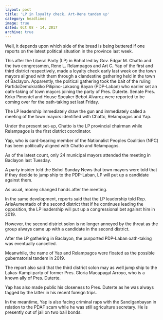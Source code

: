 ```yaml
---
layout: post
title: 'LP in loyalty check, Art-Rene tandem up'
category: headlines
image: true
dated: 0ct 08 - 14, 2017
archive: true
---
```


Well, it depends upon which side of the bread is being buttered if one reports on the latest political situation in the province last week.

This after the Liberal Party (LP) in Bohol led by Gov. Edgar M. Chatto and the two congressmen, Rene L. Relampagos and Art C. Yap of the first and third district respectively, made a loyalty check early last week on the town mayors aligned with them through a clandestine gathering held in the town of Baclayon.
Apparently, the political gathering took the bait of the ruling PartidoDemokratiko Pilipino-Lakasng Bayan (PDP-Laban) who earlier set an oath-taking of town mayors joining the party of Pres. Duterte.
Senate Pres. Koko Pimentel and House Speaker Bebot Alvarez were reported to be coming over for the oath-taking set last Friday.

The LP leadership immediately draw the gun and immediately called a meeting of the town mayors identified with Chatto, Relampagos and Yap. 

Under the present set-up, Chatto is the LP provincial chairman while Relampagos is the first district coordinator.

Yap, who is card-bearing member of the Nationalist Peoples Coalition (NPC) has been politically aligned with Chatto and Relampagos.

As of the latest count, only 24 municipal mayors attended the meeting in Baclayon last Tuesday.

A party insider told the Bohol Sunday News that town mayors were told that if they decide to jump ship to the PDP-Laban, LP will put up a candidate against them.

As usual, money changed hands after the meeting.

In the same development, reports said that the LP leadership told Rep. ArisAumentado of the second district that if he continues leading the opposition, the LP leadership will put up a congressional bet against him in 2019.

However, the second district solon is no longer annoyed by the threat as the group always came up with a candidate in the second district.

After the LP gathering in Baclayon, the purported PDP-Laban oath-taking was eventually cancelled. 

Meanwhile, the name of Yap and Relampagos were floated as the possible gubernatorial tandem in 2019.

The report also said that the third district solon may as well jump ship to the Lakas-Kampi party of former Pres. Gloria Macapagal Arroyo, who is a known ally of Pres. Duterte.

Yap has also made public his closeness to Pres. Duterte as he was always tagged by the latter in his recent foreign trips.

In the meantime, Yap is also facing criminal raps with the Sandiganbayan in relation to the PDAF scam while he was still agriculture secretary. He is presently out of jail on two bail bonds.


